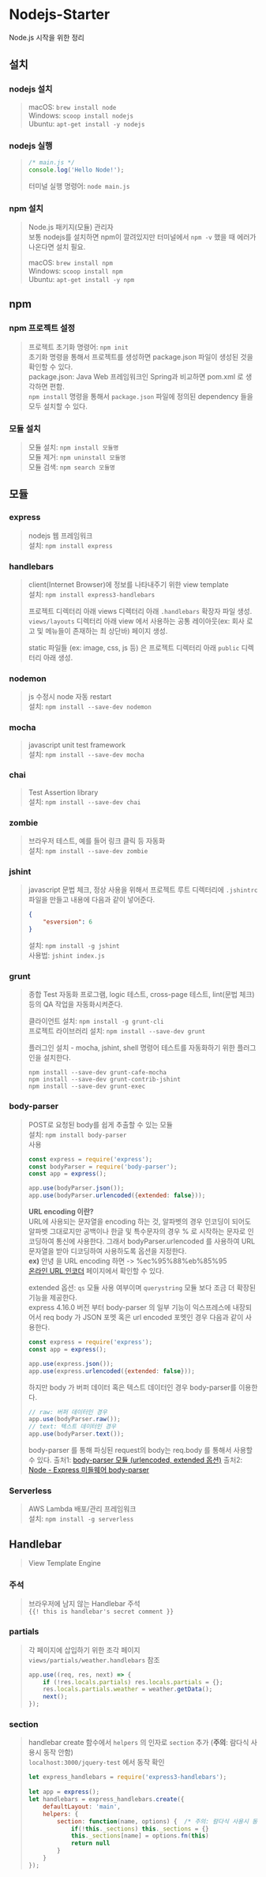 # Nodejs-Starter
Node.js 시작을 위한 정리

## 설치
### nodejs 설치
> macOS: `brew install node`  
> Windows: `scoop install nodejs`  
> Ubuntu: `apt-get install -y nodejs`  

### nodejs 실행
> ``` javascript
> /* main.js */
> console.log('Hello Node!');
> ```
> 터미널 실행 명령어: `node main.js`

### npm 설치
> Node.js 패키지(모듈) 관리자  
> 보통 nodejs를 설치하면 npm이 깔려있지만 터미널에서 `npm -v` 했을 때 에러가 나온다면 설치 필요.  
>
> macOS: `brew install npm`  
> Windows: `scoop install npm`  
> Ubuntu: `apt-get install -y npm`  

## npm
### npm 프로젝트 설정
> 프로젝트 초기화 명령어: `npm init`  
> 초기화 명령을 통해서 프로젝트를 생성하면 package.json 파일이 생성된 것을 확인할 수 있다.  
> package.json: Java Web 프레임워크인 Spring과 비교하면 pom.xml 로 생각하면 편함.   
> `npm install` 명령을 통해서 `package.json` 파일에 정의된 dependency 들을 모두 설치할 수 있다.

### 모듈 설치
>모듈 설치: `npm install 모듈명`  
>모듈 제거: `npm uninstall 모듈명`  
>모듈 검색: `npm search 모듈명`  

## 모듈
### express
> nodejs 웹 프레임워크  
> 설치: `npm install express`  

### handlebars
> client(Internet Browser)에 정보를 나타내주기 위한 view template    
> 설치: `npm install express3-handlebars`  
>
> 프로젝트 디렉터리 아래 views 디렉터리 아래 `.handlebars` 확장자 파일 생성.
> `views/layouts` 디렉터리 아래 view 에서 사용하는 공통 레이아웃(ex: 회사 로고 및 메뉴들이 존재하는 최 상단바) 페이지 생성.
>   
> static 파일들 (ex: image, css, js 등) 은 프로젝트 디렉터리 아래 `public` 디렉터리 아래 생성.  

### nodemon
> js 수정시 node 자동 restart  
> 설치: `npm install --save-dev nodemon`

### mocha
> javascript unit test framework  
> 설치: `npm install --save-dev mocha`

### chai
> Test Assertion library  
> 설치: `npm install --save-dev chai`

### zombie
> 브라우저 테스트, 예를 들어 링크 클릭 등 자동화  
> 설치: `npm install --save-dev zombie`

### jshint
> javascript 문법 체크, 정상 사용을 위해서 프로젝트 루트 디렉터리에 `.jshintrc` 파일을 만들고 내용에 다음과 같이 넣어준다.
> ```json
> {
>     "esversion": 6
> }
> ```
> 설치: `npm install -g jshint`  
> 사용법: `jshint index.js`

### grunt
> 종합 Test 자동화 프로그램, logic 테스트, cross-page 테스트, lint(문법 체크) 등의 QA 작업을 자동화시켜준다.
>  
> 클라이언트 설치: `npm install -g grunt-cli`   
> 프로젝트 라이브러리 설치: `npm install --save-dev grunt`
>  
> 플러그인 설치 - mocha, jshint, shell 명령어 테스트를 자동화하기 위한 플러그인을 설치한다.
> ```shell script
> npm install --save-dev grunt-cafe-mocha
> npm install --save-dev grunt-contrib-jshint
> npm install --save-dev grunt-exec
> ```

### body-parser
> POST로 요청된 body를 쉽게 추출할 수 있는 모듈  
> 설치: `npm install body-parser`     
> 사용
> ```javascript
> const express = require('express');
> const bodyParser = require('body-parser');
> const app = express();
> 
> app.use(bodyParser.json());
> app.use(bodyParser.urlencoded({extended: false}));
> ```
> <b>URL encoding 이란?</b>   
> URL에 사용되는 문자열을 encoding 하는 것, 알파벳의 경우 인코딩이 되어도 알파벳 그대로지만 공백이나 한글 및 특수문자의 경우
% 로 시작하는 문자로 인코딩하여 통신에 사용한다. 그래서 bodyParser.urlencoded 를 사용하여 URL 문자열을 받아 디코딩하여 사용하도록 옵션을 지정한다.   
> <b>ex)</b> 안녕 을 URL encoding 하면 -> %ec%95%88%eb%85%95   
[온라인 URL 인코더](https://www.convertstring.com/ko/EncodeDecode/UrlEncode) 페이지에서 확인할 수 있다.  
>
> extended 옵션: `qs` 모듈 사용 여부이며 `querystring` 모듈 보다 조금 더 확장된 기능을 제공한다.   
> express 4.16.0 버전 부터 body-parser 의 일부 기능이 익스프레스에 내장되어서 req body 가 JSON 포멧 혹은 url encoded 포멧인 경우 다음과 같이 사용한다.
> ```javascript
> const express = require('express');
> const app = express();
> 
> app.use(express.json());
> app.use(express.urlencoded({extended: false}));
> ```
>
> 하지만 body 가 버퍼 데이터 혹은 텍스트 데이터인 경우 body-parser를 이용한다.
> ``` javascript
> // raw: 버퍼 데이터인 경우
> app.use(bodyParser.raw());
> // text: 텍스트 데이터인 경우
> app.use(bodyParser.text());
> ```
> body-parser 를 통해 파싱된 request의 body는 req.body 를 통해서 사용할 수 있다.
> 출처1: [body-parser 모듈 (urlencoded, extended 옵션)](https://sjh836.tistory.com/154)
> 출처2: [Node - Express 미들웨어 body-parser](https://backback.tistory.com/336) 

### Serverless
> AWS Lambda 배포/관리 프레임워크   
> 설치: `npm install -g serverless`

## Handlebar
> View Template Engine

### 주석
> 브라우저에 남지 않는 Handlebar 주석  
> `{{! this is handlebar's secret comment }}`  

### partials
> 각 페이지에 삽입하기 위한 조각 페이지  
> `views/partials/weather.handlebars` 참조  
> ```javascript
> app.use((req, res, next) => {
>     if (!res.locals.partials) res.locals.partials = {};
>     res.locals.partials.weather = weather.getData();
>     next();
> });
> ```

### section
> handlebar create 함수에서 `helpers` 의 인자로 `section` 추가 (<b>주의</b>: 람다식 사용시 동작 안함)  
> `localhost:3000/jquery-test` 에서 동작 확인
> ```javascript
> let express_handlebars = require('express3-handlebars');
>  
> let app = express();
> let handlebars = express_handlebars.create({
>     defaultLayout: 'main',
>     helpers: {
>         section: function(name, options) {  /* 주의: 람다식 사용시 동작 안함. */
>             if(!this._sections) this._sections = {}
>             this._sections[name] = options.fn(this)
>             return null
>         }
>     }
> });
> ```